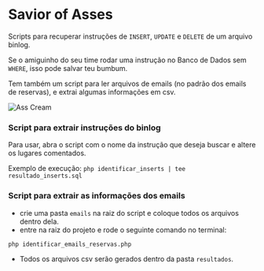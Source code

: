 # Savior of Asses
Scripts para recuperar instruções de `INSERT`, `UPDATE` e `DELETE` de um arquivo binlog.

Se o amiguinho do seu time rodar uma instrução no Banco de Dados sem `WHERE`, isso pode salvar teu bumbum. 

Tem também um script para ler arquivos de emails (no padrão dos emails de reservas), e extrai algumas informações em csv.

![Ass Cream](https://user-images.githubusercontent.com/35439823/142880397-91adb318-03a0-4588-a191-aa973ab0caeb.png)

### Script para extrair instruções do binlog
Para usar, abra o script com o nome da instrução que deseja buscar e altere os lugares comentados.

Exemplo de execução: `php identificar_inserts | tee resultado_inserts.sql`


### Script para extrair as informações dos emails
- crie uma pasta `emails` na raiz do script e coloque todos os arquivos dentro dela.
- entre na raiz do projeto e rode o seguinte comando no terminal:
```sh
php identificar_emails_reservas.php
```
- Todos os arquivos csv serão gerados dentro da pasta `resultados`.
